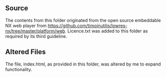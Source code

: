 ## Source
The contents from this folder originated from the open source embeddable NX web player from https://github.com/timoinutilis/lowres-nx/tree/master/platform/web. Licence.txt was added to this folder as required by its third guideline.

## Altered Files
The file, index.html, as provided in this folder, was altered by me to expand functionality.